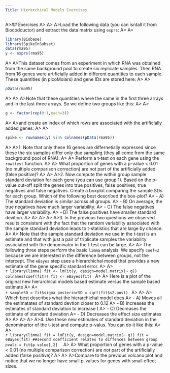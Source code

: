 ```yaml
---
Title: Hierarchical Models Exercises
---
```


A>## Exercises
A>
A>
A>Load the following data (you can isntall it from Biocodcuctor) and extract the data matrix using `exprs`:
A>
A>
```r
library(Biobase)
library(SpikeInSubset)
data(rma95)
y <- exprs(rma95)
```
A>
A>This dataset comes from an experiment in which RNA was obtained from the same background pool to create six replicate samples. Then RNA from 16 genes were artificially added in different quantities to each sample. These quantities (in picoMolars) and gene IDs are stored here:
A>
A>
```r
pData(rma95)
```
A>
A>
A>Note that these quantities where the same in the first three arrays and in the last three arrays. So we define two groups like this:
A>
A>
```r
g <- factor(rep(0:1,each=3))
```
A>
A>and create an index of which rows are associated with the artificially added genes:
A>
A>
```r
spike <- rownames(y) %in% colnames(pData(rma95))
```
A>
A>1. Note that only these 16 genes are differnetially expressed since these the six samples differ only due sampling (they all come from the same background pool of RNA). 
A>
A>    Perform a t-test on each gene using the `rowttest` function. 
A>
A>    What proportion of genes with a p-value < 0.01 (no multiple comparison correction) are not part of the artificially added (false positive)?
A>
A>
A>2. Now compute the within group sample  standard deviation for each gene (you can use group 1). Based on the p-value cut-off split the genes into true positives, false positives, true negatives and false negatives. Create a boxplot comparing the sample SDs for each group. Which of the following best described the box-plot? 
A>    - A) The standard deviation is similar across all groups.
A>    - B) On average, the true negatives have much larger variability.
A>    - C) The false negatives have larger variability.
A>    - D) The false positives have smaller standard devition.
A>
A>
A>
A>
A>3. In the previous two questions we observed results consistent with the fact that the random variability associated with the sample standard deviation leads to t-statistics that are large by chance.
A>
A>    Note that the sample standard deviation we use in the t-test is an estimate and that with just a pair of triplicate samples the variability associated with the denominator in the t-test can be large.
A>
A>    The following three steps perform the basic `limma` analysis. We specify `coef=2` because we are interested in the difference between groups, not the intercept. The `eBayes` step uses a hierarchichal model that provides a new estimate of the gene specific standard error.
A>
A>    
    ```r
    library(limma)
    fit <- lmFit(y, design=model.matrix(~ g))
    colnames(coef(fit))
    fit <- eBayes(fit)
    ```
A>
A>    Here is a plot of the original new hierarchical models based estimate versus the sample based estimate 
A>
A>    
    ```r
    sampleSD = fit$sigma
    posteriorSD = sqrt(fit$s2.post)
    ```
A>
A>
A>    Which best describes what the hierarchichal model does
A>    - A) Moves all the estimatates of standard devtion closer to 0.12
A>    - B) Increases the estimates of standard deviation to increase t
A>    - C) Decreases the estimate of standard deviation
A>    - D) Decreases the effect size estimates
A>
A>
A>
A>
A>4. Use these new estimates of standard deviation in the denominartor of the t-test and compute p-valus. You can do it like this:
A>
A>    
    ```r
    library(limma)
    fit = lmFit(y, design=model.matrix(~ g))
    fit = eBayes(fit)
    ##second coefficient relates to diffences between group
    pvals = fit$p.value[,2] 
    ```
A>
A>    What proportion of genes with a p-value < 0.01 (no multiple comparison correction) are not part of the artificially added (false positive)?
A>
A>
A>Compare to the previous volcano plot and notice that we no longer have small p-values for genes with small effect sizes. 

